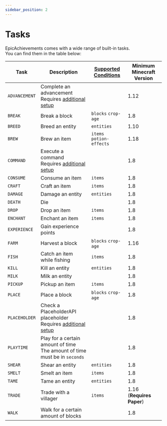```yaml
---
sidebar_position: 2
---
```


# Tasks

EpicAchievements comes with a wide range of built-in tasks. <br/>
You can find them in the table below:

| Task          | Description                                                                           | [Supported Conditions](/epicachievements/configuration/conditions) | Minimum Minecraft Version |
|---------------|---------------------------------------------------------------------------------------|--------------------------------------------------------------------|---------------------------|
| `ADVANCEMENT` | Complete an advancement<br/>Requires [additional setup](tasks/advancement)            |                                                                    | 1.12                      |
| `BREAK`       | Break a block                                                                         | `blocks` `crop-age`                                                | 1.8                       |
| `BREED`       | Breed an entity                                                                       | `entities`                                                         | 1.10                      |
| `BREW`        | Brew an item                                                                          | `items`<br/>`potion-effects`                                       | 1.18                      |
| `COMMAND`     | Execute a command<br/>Requires [additional setup](tasks/command)                      |                                                                    | 1.8                       |
| `CONSUME`     | Consume an item                                                                       | `items`                                                            | 1.8                       |
| `CRAFT`       | Craft an item                                                                         | `items`                                                            | 1.8                       |
| `DAMAGE`      | Damage an entity                                                                      | `entities`                                                         | 1.8                       |
| `DEATH`       | Die                                                                                   |                                                                    | 1.8                       |
| `DROP`        | Drop an item                                                                          | `items`                                                            | 1.8                       |
| `ENCHANT`     | Enchant an item                                                                       | `items`                                                            | 1.8                       |
| `EXPERIENCE`  | Gain experience points                                                                |                                                                    | 1.8                       |
| `FARM`        | Harvest a block                                                                       | `blocks` `crop-age`                                                | 1.16                      |
| `FISH`        | Catch an item while fishing                                                           | `items`                                                            | 1.8                       |
| `KILL`        | Kill an entity                                                                        | `entities`                                                         | 1.8                       |
| `MILK`        | Milk an entity                                                                        |                                                                    | 1.8                       |
| `PICKUP`      | Pickup an item                                                                        | `items`                                                            | 1.8                       |
| `PLACE`       | Place a block                                                                         | `blocks` `crop-age`                                                | 1.8                       |
| `PLACEHOLDER` | Check a PlaceholderAPI placeholder<br/>Requires [additional setup](tasks/placeholder) |                                                                    | 1.8                       |
| `PLAYTIME`    | Play for a certain amount of time<br/>The amount of time must be in `seconds`         |                                                                    | 1.8                       |
| `SHEAR`       | Shear an entity                                                                       | `entities`                                                         | 1.8                       |
| `SMELT`       | Smelt an item                                                                         | `items`                                                            | 1.8                       |
| `TAME`        | Tame an entity                                                                        | `entities`                                                         | 1.8                       |
| `TRADE`       | Trade with a villager                                                                 | `items`                                                            | 1.16 (**Requires Paper**) |
| `WALK`        | Walk for a certain amount of blocks                                                   |                                                                    | 1.8                       |
